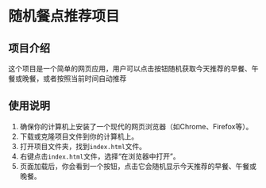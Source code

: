# 随机餐点推荐项目

## 项目介绍
这个项目是一个简单的网页应用，用户可以点击按钮随机获取今天推荐的早餐、午餐或晚餐，或者按照当前时间自动推荐

## 使用说明
1. 确保你的计算机上安装了一个现代的网页浏览器（如Chrome、Firefox等）。
2. 下载或克隆项目文件到你的计算机上。
3. 打开项目文件夹，找到`index.html`文件。
4. 右键点击`index.html`文件，选择“在浏览器中打开”。
5. 页面加载后，你会看到一个按钮，点击它会随机显示今天推荐的早餐、午餐或晚餐。